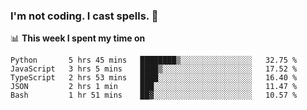 ### I'm not coding. I cast spells. 🎩

📊 **This week I spent my time on**
<!--START_SECTION:waka-->
```text
Python       5 hrs 45 mins   ████████▒░░░░░░░░░░░░░░░░   32.75 % 
JavaScript   3 hrs 5 mins    ████▒░░░░░░░░░░░░░░░░░░░░   17.52 % 
TypeScript   2 hrs 53 mins   ████░░░░░░░░░░░░░░░░░░░░░   16.40 % 
JSON         2 hrs 1 min     ███░░░░░░░░░░░░░░░░░░░░░░   11.47 % 
Bash         1 hr 51 mins    ██▓░░░░░░░░░░░░░░░░░░░░░░   10.57 % 
```
<!--END_SECTION:waka-->
